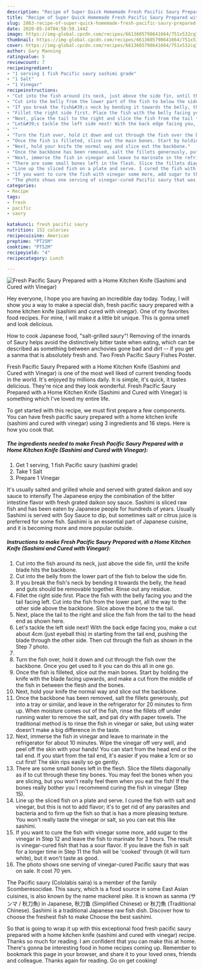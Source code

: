 ```yaml
---
description: "Recipe of Super Quick Homemade Fresh Pacific Saury Prepared with a Home Kitchen Knife (Sashimi and Cured with Vinegar)"
title: "Recipe of Super Quick Homemade Fresh Pacific Saury Prepared with a Home Kitchen Knife (Sashimi and Cured with Vinegar)"
slug: 2863-recipe-of-super-quick-homemade-fresh-pacific-saury-prepared-with-a-home-kitchen-knife-sashimi-and-cured-with-vinegar
date: 2020-05-24T04:58:59.144Z
image: https://img-global.cpcdn.com/recipes/6613605798641664/751x532cq70/fresh-pacific-saury-prepared-with-a-home-kitchen-knife-sashimi-and-cured-with-vinegar-recipe-main-photo.jpg
thumbnail: https://img-global.cpcdn.com/recipes/6613605798641664/751x532cq70/fresh-pacific-saury-prepared-with-a-home-kitchen-knife-sashimi-and-cured-with-vinegar-recipe-main-photo.jpg
cover: https://img-global.cpcdn.com/recipes/6613605798641664/751x532cq70/fresh-pacific-saury-prepared-with-a-home-kitchen-knife-sashimi-and-cured-with-vinegar-recipe-main-photo.jpg
author: Gary Manning
ratingvalue: 5
reviewcount: 7
recipeingredient:
- "1 serving 1 fish Pacific saury sashimi grade"
- "1 Salt"
- "1 Vinegar"
recipeinstructions:
- "Cut into the fish around its neck, just above the side fin, until the knife blade hits the backbone."
- "Cut into the belly from the lower part of the fish to below the side fin."
- "If you break the fish&#39;s neck by bending it towards the belly, the head and guts should be removable together. Rinse out any residue."
- "Fillet the right side first. Place the fish with the belly facing you and the tail facing left. Cut into the fish from the lower part, all the way to the other side above the backbone. Slice above the bone to the tail."
- "Next, place the tail to the right and slice the fish from the tail to the head end as shown here."
- "Let&#39;s tackle the left side next! With the back edge facing you, make a cut about 4cm (just eyeball this) in starting from the tail end, pushing the blade through the other side. Then cut through the fish as shown in the Step 7 photo."
- ""
- "Turn the fish over, hold it down and cut through the fish over the backbone. Once you get used to it you can do this all in one go."
- "Once the fish is filleted, slice out the main bones. Start by holding the knife with the blade facing upwards, and make a cut from the middle of the fish in between the flesh and the bones."
- "Next, hold your knife the normal way and slice out the backbone."
- "Once the backbone has been removed, salt the fillets generously, put into a tray or similar, and leave in the refrigerator for 20 minutes to firm up. When moisture comes out of the fish, rinse the fillets off under running water to remove the salt, and pat dry with paper towels. The traditional method is to rinse the fish in vinegar or sake, but using water doesn&#39;t make a big difference in the taste."
- "Next, immerse the fish in vinegar and leave to marinate in the refrigerator for about 10 minutes. Wipe the vinegar off very well, and peel off the skin with your hands! You can start from the head end or the tail end. If you start from the tail end, it&#39;s easier if you make a 1cm or so cut first! The skin rips easily so go gently."
- "There are some small bones left in the flesh. Slice the fillets diagonally as if to cut through these tiny bones. You may feel the bones when you are slicing, but you won&#39;t really feel them when you eat the fish! If the bones really bother you I recommend curing the fish in vinegar (Step 15)."
- "Line up the sliced fish on a plate and serve. I cured the fish with salt and vinegar, but this is not to add flavor; it&#39;s to get rid of any parasites and bacteria and to firm up the fish so that is has a more pleasing texture. You won&#39;t really taste the vinegar or salt, so you can eat this like sashimi."
- "If you want to cure the fish with vinegar some more, add sugar to the vinegar in Step 12 and leave the fish to marinate for 3 hours. The result is vinegar-cured fish that has a sour flavor. If you leave the fish in salt for a longer time in Step 11 the fish will be &#39;cooked&#39; through (it will turn white), but it won&#39;t taste as good."
- "The photo shows one serving of vinegar-cured Pacific saury that was on sale. It cost 70 yen."
categories:
- Recipe
tags:
- fresh
- pacific
- saury

katakunci: fresh pacific saury 
nutrition: 152 calories
recipecuisine: American
preptime: "PT25M"
cooktime: "PT52M"
recipeyield: "4"
recipecategory: Lunch

---
```



![Fresh Pacific Saury Prepared with a Home Kitchen Knife (Sashimi and Cured with Vinegar)](https://img-global.cpcdn.com/recipes/6613605798641664/751x532cq70/fresh-pacific-saury-prepared-with-a-home-kitchen-knife-sashimi-and-cured-with-vinegar-recipe-main-photo.jpg)

Hey everyone, I hope you are having an incredible day today. Today, I will show you a way to make a special dish, fresh pacific saury prepared with a home kitchen knife (sashimi and cured with vinegar). One of my favorites food recipes. For mine, I will make it a little bit unique. This is gonna smell and look delicious.

How to cook Japanese food, &#34;salt-grilled saury&#34;! Removing of the innards of Saury helps avoid the distinctively bitter taste when eating, which can be described as something between anchovies gone bad and dirt -- if you get a sanma that is absolutely fresh and. Two Fresh Pacific Saury Fishes Poster.

Fresh Pacific Saury Prepared with a Home Kitchen Knife (Sashimi and Cured with Vinegar) is one of the most well liked of current trending foods in the world. It's enjoyed by millions daily. It is simple, it's quick, it tastes delicious. They're nice and they look wonderful. Fresh Pacific Saury Prepared with a Home Kitchen Knife (Sashimi and Cured with Vinegar) is something which I've loved my entire life.


To get started with this recipe, we must first prepare a few components. You can have fresh pacific saury prepared with a home kitchen knife (sashimi and cured with vinegar) using 3 ingredients and 16 steps. Here is how you cook that.

<!--inarticleads1-->

##### The ingredients needed to make Fresh Pacific Saury Prepared with a Home Kitchen Knife (Sashimi and Cured with Vinegar):

1. Get 1 serving, 1 fish Pacific saury (sashimi grade)
1. Take 1 Salt
1. Prepare 1 Vinegar


It&#39;s usually salted and grilled whole and served with grated daikon and soy sauce to intensify The Japanese enjoy the combination of the bitter intestine flavor with fresh grated daikon soy sauce. Sashimi is sliced raw fish and has been eaten by Japanese people for hundreds of years. Usually Sashimi is served with Soy Sauce to dip, but sometimes salt or citrus juice is preferred for some fish. Sashimi is an essential part of Japanese cuisine, and it is becoming more and more popular outside. 

<!--inarticleads2-->

##### Instructions to make Fresh Pacific Saury Prepared with a Home Kitchen Knife (Sashimi and Cured with Vinegar):

1. Cut into the fish around its neck, just above the side fin, until the knife blade hits the backbone.
1. Cut into the belly from the lower part of the fish to below the side fin.
1. If you break the fish&#39;s neck by bending it towards the belly, the head and guts should be removable together. Rinse out any residue.
1. Fillet the right side first. Place the fish with the belly facing you and the tail facing left. Cut into the fish from the lower part, all the way to the other side above the backbone. Slice above the bone to the tail.
1. Next, place the tail to the right and slice the fish from the tail to the head end as shown here.
1. Let&#39;s tackle the left side next! With the back edge facing you, make a cut about 4cm (just eyeball this) in starting from the tail end, pushing the blade through the other side. Then cut through the fish as shown in the Step 7 photo.
1. 
1. Turn the fish over, hold it down and cut through the fish over the backbone. Once you get used to it you can do this all in one go.
1. Once the fish is filleted, slice out the main bones. Start by holding the knife with the blade facing upwards, and make a cut from the middle of the fish in between the flesh and the bones.
1. Next, hold your knife the normal way and slice out the backbone.
1. Once the backbone has been removed, salt the fillets generously, put into a tray or similar, and leave in the refrigerator for 20 minutes to firm up. When moisture comes out of the fish, rinse the fillets off under running water to remove the salt, and pat dry with paper towels. The traditional method is to rinse the fish in vinegar or sake, but using water doesn&#39;t make a big difference in the taste.
1. Next, immerse the fish in vinegar and leave to marinate in the refrigerator for about 10 minutes. Wipe the vinegar off very well, and peel off the skin with your hands! You can start from the head end or the tail end. If you start from the tail end, it&#39;s easier if you make a 1cm or so cut first! The skin rips easily so go gently.
1. There are some small bones left in the flesh. Slice the fillets diagonally as if to cut through these tiny bones. You may feel the bones when you are slicing, but you won&#39;t really feel them when you eat the fish! If the bones really bother you I recommend curing the fish in vinegar (Step 15).
1. Line up the sliced fish on a plate and serve. I cured the fish with salt and vinegar, but this is not to add flavor; it&#39;s to get rid of any parasites and bacteria and to firm up the fish so that is has a more pleasing texture. You won&#39;t really taste the vinegar or salt, so you can eat this like sashimi.
1. If you want to cure the fish with vinegar some more, add sugar to the vinegar in Step 12 and leave the fish to marinate for 3 hours. The result is vinegar-cured fish that has a sour flavor. If you leave the fish in salt for a longer time in Step 11 the fish will be &#39;cooked&#39; through (it will turn white), but it won&#39;t taste as good.
1. The photo shows one serving of vinegar-cured Pacific saury that was on sale. It cost 70 yen.


The Pacific saury (Cololabis saira) is a member of the family Scomberesocidae. This saury, which is a food source in some East Asian cuisines, is also known by the name mackerel pike. It is known as sanma (サンマ / 秋刀魚) in Japanese, 秋刀鱼 (Simplified Chinese) or 秋刀魚 (Traditional Chinese). Sashimi is a traditional Japanese raw fish dish. Discover how to choose the freshest fish to make Choose the best sashimi. 

So that is going to wrap it up with this exceptional food fresh pacific saury prepared with a home kitchen knife (sashimi and cured with vinegar) recipe. Thanks so much for reading. I am confident that you can make this at home. There's gonna be interesting food in home recipes coming up. Remember to bookmark this page in your browser, and share it to your loved ones, friends and colleague. Thanks again for reading. Go on get cooking!
